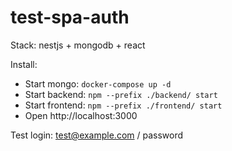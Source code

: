 # test-spa-auth

Stack: nestjs + mongodb + react

Install:
* Start mongo: `docker-compose up -d`
* Start backend: `npm --prefix ./backend/ start`
* Start frontend: `npm --prefix ./frontend/ start`
* Open http://localhost:3000

Test login: test@example.com / password
